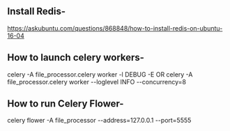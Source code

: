 
## Install Redis-
https://askubuntu.com/questions/868848/how-to-install-redis-on-ubuntu-16-04

## How to launch celery workers-
celery -A file_processor.celery worker -l DEBUG -E
OR
celery -A file_processor.celery worker --loglevel INFO --concurrency=8

## How to run Celery Flower-
celery flower -A file_processor --address=127.0.0.1 --port=5555

